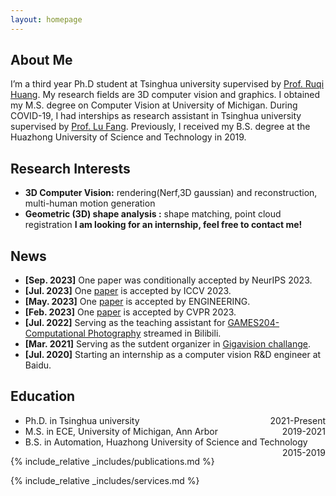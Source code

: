 ```yaml
---
layout: homepage
---
```


## About Me

I’m a third year Ph.D student at Tsinghua university supervised by  <a href="https://rqhuang88.github.io/" class="pubbutton">Prof. Ruqi Huang</a>. My research fields are 3D computer vision and graphics. I obtained my M.S. degree on Computer Vision at University of Michigan.  During COVID-19, I had interships as research assistant in Tsinghua university  supervised by   <a href="http://www.luvision.net/" class="pubbutton">Prof. Lu Fang</a>.    Previously, I received my B.S. degree at the Huazhong University of Science and Technology in 2019.

## Research Interests

- **3D Computer Vision:** rendering(Nerf,3D gaussian) and reconstruction, multi-human motion generation
- **Geometric (3D) shape analysis :** shape matching, point cloud registration
  **I am looking for an internship, feel free to contact me!**

## News


- **[Sep. 2023]** One paper was conditionally accepted by NeurIPS 2023.
- **[Jul. 2023]** One <a href="https://github.com/rqhuang88/Spatially-and-Spectrally-Consistent-Deep-Functional-Maps">paper</a> is accepted by ICCV 2023.
- **[May. 2023]** One <a href="https://github.com/THU-luvision/GIFNet">paper</a> is accepted by ENGINEERING.
- **[Feb. 2023]** One <a href="https://openaccess.thecvf.com/content/CVPR2023/papers/Jiang_Neural_Intrinsic_Embedding_for_Non-Rigid_Point_Cloud_Matching_CVPR_2023_paper.pdf">paper</a> is accepted by CVPR 2023.
- **[Jul. 2022]** Serving as the teaching assistant for <a href="https://space.bilibili.com/512313464/channel/collectiondetail?sid=526752" class="pubbutton">GAMES204-Computational Photography</a> streamed in Bilibili.
- **[Mar. 2021]**  Serving as the sutdent organizer in  <a href="https://www.gigavision.cn/">Gigavision challange</a>.
- **[Jul. 2020]** Starting an internship as a computer vision R&amp;D engineer at Baidu.

## Education
<ul>
    <li>
        <div style="float:left; text-align:left">Ph.D. in Tsinghua university</div> <div style="float:right; text-align:right">2021-Present</div>
    </li>
    <li>
        <div style="float:left; text-align:left">M.S. in ECE, University of Michigan, Ann Arbor</div> <div style="float:right; text-align:right">2019-2021</div>
    </li>
    <li>
        <div style="float:left; text-align:left">B.S. in Automation, Huazhong University of Science and Technology</div> <div style="float:right; text-align:right">2015-2019</div>
    </li>
</ul>


{% include_relative _includes/publications.md %}

{% include_relative _includes/services.md %}
